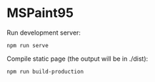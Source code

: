 # MSPaint95

Run development server:
```
npm run serve
```

Compile static page (the output will be in ./dist):
```
npm run build-production
```
